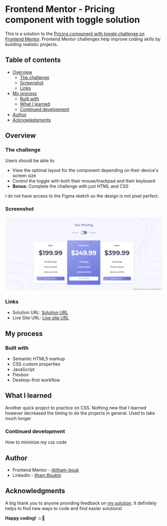 # Frontend Mentor - Pricing component with toggle solution

This is a solution to the [Pricing component with toggle challenge on Frontend Mentor](https://www.frontendmentor.io/challenges/pricing-component-with-toggle-8vPwRMIC). Frontend Mentor challenges help improve coding skills by building realistic projects. 

## Table of contents

- [Overview](#overview)
  - [The challenge](#the-challenge)
  - [Screenshot](#screenshot)
  - [Links](#links)
- [My process](#my-process)
  - [Built with](#built-with)
  - [What I learned](#what-i-learned)
  - [Continued development](#continued-development)
- [Author](#author)
- [Acknowledgments](#acknowledgments)

## Overview

### The challenge

Users should be able to:

- View the optimal layout for the component depending on their device's screen size
- Control the toggle with both their mouse/trackpad and their keyboard
- **Bonus**: Complete the challenge with just HTML and CSS

I do not have access to the Figma sketch so the design is not pixel perfect.


### Screenshot

![](./design/screenshot.png)


### Links

- Solution URL: [Solution URL]()
- Live Site URL: [Live site URL](https://ilham-bouk.github.io/Pricing_component_with_toggle/)

## My process

### Built with
 
- Semantic HTML5 markup
- CSS custom properties
- JavaScript
- Flexbox
- Desktop-first workflow

## What I learned 

Another quick project to practice on CSS. Nothing new that I learned however decreased the timing to do the projects in general. Used to take much longer 

### Continued development

How to minimize my css code

## Author

- Frontend Mentor - [@ilham-bouk](https://www.frontendmentor.io/profile/ilham-bouk)
- LinkedIn - [Ilham Bouktir](https://www.linkedin.com/in/ilham-bouktir-0b266b31b)

## Acknowledgments

A big thank you to anyone providing feedback on [my solution](). It definitely helps to find new ways to code and find easier solutions!

**Happy coding!** ☺️🚀
